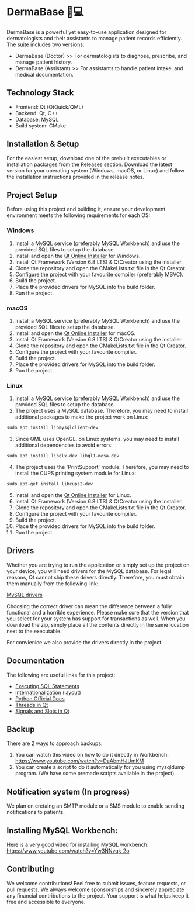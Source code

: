 # DermaBase 🏥💻

DermaBase is a powerful yet easy-to-use application designed for dermatologists and their assistants to manage patient records efficiently. The suite includes two versions:

- DermaBase (Doctor)    >> For dermatologists to diagnose, prescribe, and manage patient history.
- DermaBase (Assistant) >> For assistants to handle patient intake, and medical documentation.


## Technology Stack

- Frontend: Qt (QtQuick/QML)
- Backend: Qt, C++
- Database: MySQL
- Build system: CMake


## Installation & Setup

For the easiest setup, download one of the prebuilt executables or installation packages from the Releases section. Download the latest version for your operating system (Windows, macOS, or Linux) and follow the installation instructions provided in the release notes.


## Project Setup

Before using this project and building it, ensure your development environment meets the following requirements for each OS:

### Windows

1. Install a MySQL service (preferably MySQL Workbench) and use the provided SQL files to setup the database.
2. Install and open the [Qt Online Installer](https://www.qt.io/download-qt-installer-oss) for Windows.
3. Install Qt Framework (Version 6.8 LTS) & QtCreator using the installer.
4. Clone the repository and open the CMakeLists.txt file in the Qt Creator.
5. Configure the project with your favourite compiler (preferably MSVC).
6. Build the project.
7. Place the provided drivers for MySQL into the build folder.
8. Run the project.

### macOS

1. Install a MySQL service (preferably MySQL Workbench) and use the provided SQL files to setup the database.
2. Install and open the [Qt Online Installer](https://www.qt.io/download-qt-installer-oss) for macOS.
3. Install Qt Framework (Version 6.8 LTS) & QtCreator using the installer.
4. Clone the repository and open the CMakeLists.txt file in the Qt Creator.
5. Configure the project with your favourite compiler.
6. Build the project.
7. Place the provided drivers for MySQL into the build folder.
8. Run the project.

### Linux

1. Install a MySQL service (preferably MySQL Workbench) and use the provided SQL files to setup the database.
2. The project uses a MySQL database. Therefore, you may need to install additional packages to make the project work on Linux:
```diff
sudo apt install libmysqlclient-dev
```
3. Since QML uses OpenGL, on Linux systems, you may need to install additional dependencies to avoid errors:
```diff
sudo apt install libglx-dev libgl1-mesa-dev
```
4. The project uses the 'PrintSupport' module. Therefore, you may need to install the CUPS printing system module for Linux:
```diff
sudo apt-get install libcups2-dev
```
5. Install and open the [Qt Online Installer](https://www.qt.io/download-qt-installer-oss) for Linux.
6. Install Qt Framework (Version 6.8 LTS) & QtCreator using the installer.
7. Clone the repository and open the CMakeLists.txt file in the Qt Creator.
8. Configure the project with your favourite compiler.
9. Build the project.
10. Place the provided drivers for MySQL into the build folder.
11. Run the project.


## Drivers

Whether you are trying to run the application or simply set up the project on your device, you will need drivers for the MySQL database. For legal reasons, Qt cannot ship these drivers directly. Therefore, you must obtain them manually from the following link:

[MySQL drivers](https://github.com/thecodemonkey86/qt_mysql_driver)

Choosing the correct driver can mean the difference between a fully functional and a horrible experience. Please make sure that the version that you select for your system has support for transactions as well. When you download the zip, simply place all the contents directly in the same location next to the executable.

For convienice we also provide the drivers directly in the project.


## Documentation

The following are useful links for this project:

- [Executing SQL Statements](https://doc.qt.io/qt-6.7/sql-sqlstatements.html)
- [internationalization (layout)](https://doc.qt.io/qt-6/qtquick-positioning-righttoleft.html)
- [Python Official Docs](https://docs.python.org/3/)
- [Threads in Qt](https://www.youtube.com/watch?v=dcSsjxhazu0)
- [Signals and Slots in Qt](https://www.youtube.com/watch?v=QvV3WMFCQMU)

## Backup

There are 2 ways to approach backups:

1. You can watch this video on how to do it directly in Workbench: https://www.youtube.com/watch?v=DaAbmHJUmKM
2. You can create a script to do it automatically for you using mysqldump program. (We have some premade scripts available in the project)

## Notification system (In progress)

We plan on cretaing an SMTP module or a SMS module to enable sending notifications to patients.

## Installing MySQL Workbench:

Here is a very good video for installing MySQL workbench: https://www.youtube.com/watch?v=Yw3NNvqk-2o

## Contributing

We welcome contributions! Feel free to submit issues, feature requests, or pull requests. We always welcome sponsorships and sincerely appreciate any financial contributions to the project. Your support is what helps keep it free and accessible to everyone.
